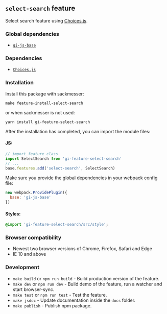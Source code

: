 ## `select-search` feature

Select search feature using [Choices.js](https://joshuajohnson.co.uk/Choices/).

### Global dependencies

* [`gi-js-base`](https://github.com/Goldinteractive/js-base)

### Dependencies

* [`Choices.js`](https://joshuajohnson.co.uk/Choices/)

### Installation

Install this package with sackmesser:

    make feature-install-select-search

or when sackmesser is not used:

    yarn install gi-feature-select-search

After the installation has completed, you can import the module files:

#### JS:

```javascript
// import feature class
import SelectSearch from 'gi-feature-select-search'
// ...
base.features.add('select-search', SelectSearch)
```

Make sure you provide the global dependencies in your webpack config file:

```javascript
new webpack.ProvidePlugin({
  base: 'gi-js-base'
})
```

#### Styles:

```sass
@import 'gi-feature-select-search/src/style';
```

### Browser compatibility

* Newest two browser versions of Chrome, Firefox, Safari and Edge
* IE 10 and above

### Development

* `make build` or `npm run build` - Build production version of the feature.
* `make dev` or `npm run dev` - Build demo of the feature, run a watcher and start browser-sync.
* `make test` or `npm run test` - Test the feature.
* `make jsdoc` - Update documentation inside the `docs` folder.
* `make publish` - Publish npm package.

